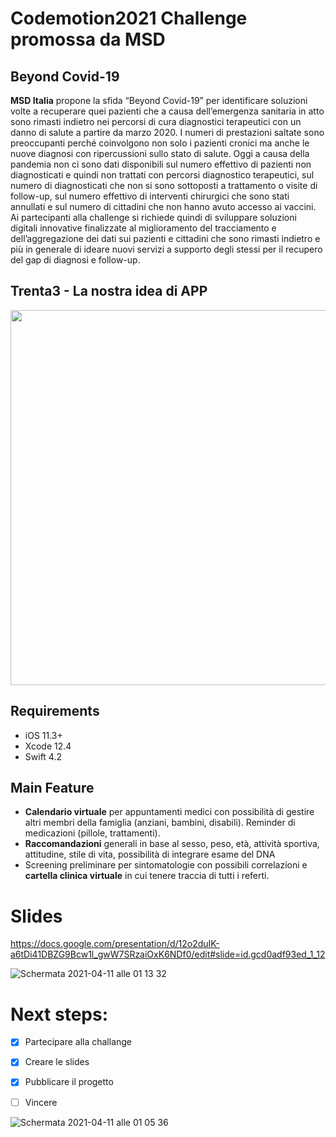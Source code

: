 # Codemotion2021 Challenge promossa da MSD

## Beyond Covid-19

**MSD Italia** propone la sfida “Beyond Covid-19” per identificare soluzioni volte a recuperare quei pazienti che a causa 
dell’emergenza sanitaria in atto sono rimasti indietro nei percorsi di cura diagnostici terapeutici con un danno di salute a partire da marzo 2020.
 I numeri di prestazioni saltate sono preoccupanti perché coinvolgono non solo i pazienti cronici ma anche le nuove diagnosi
 con ripercussioni sullo stato di salute. Oggi a causa della pandemia non ci sono dati disponibili sul numero effettivo di pazienti
 non diagnosticati e quindi non trattati con percorsi diagnostico terapeutici, sul numero di diagnosticati che non si sono sottoposti
 a trattamento o visite di follow-up, sul numero effettivo di interventi chirurgici che sono stati annullati e sul numero di cittadini
 che non hanno avuto accesso ai vaccini. Ai partecipanti alla challenge si richiede quindi di sviluppare soluzioni digitali innovative
 finalizzate al miglioramento del tracciamento e dell’aggregazione dei dati sui pazienti e cittadini che sono rimasti indietro e più in
 generale di ideare nuovi servizi a supporto degli stessi per il recupero del gap di diagnosi e follow-up.
	
## Trenta3 - La nostra idea di APP

<img src="https://metypes.github.io/mariord/Resources/ezgif.com-gif-maker.gif" width="720" height="600" />


## Requirements

* iOS 11.3+
* Xcode 12.4
* Swift 4.2
 
## Main Feature 

* **Calendario virtuale** per appuntamenti medici con possibilità di gestire altri membri della famiglia (anziani, bambini, disabili). Reminder di medicazioni (pillole, trattamenti).
* **Raccomandazioni** generali in base al sesso, peso, età, attività sportiva, attitudine, stile di vita, possibilità di integrare esame del DNA
* Screening preliminare per sintomatologie con possibili correlazioni e **cartella clinica virtuale** in cui tenere traccia di tutti i referti.

# Slides

https://docs.google.com/presentation/d/12o2duIK-a6tDi41DBZG9Bcw1l_gwW7SRzaiOxK6NDf0/edit#slide=id.gcd0adf93ed_1_12

![Schermata 2021-04-11 alle 01 13 32](https://user-images.githubusercontent.com/32599184/114286921-2bab0480-9a63-11eb-8d82-20caa1c66976.png)

# Next steps:
- [X] Partecipare alla challange
- [X] Creare le slides
- [X] Pubblicare il progetto
- [ ] Vincere


![Schermata 2021-04-11 alle 01 05 36](https://user-images.githubusercontent.com/32599184/114286789-29947600-9a62-11eb-8298-d058ff976ad6.png)
